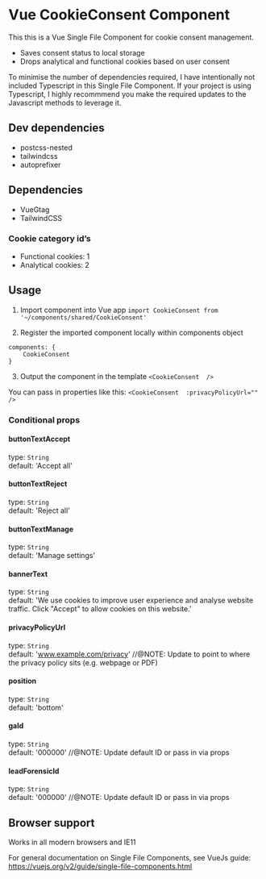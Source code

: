 # Vue CookieConsent Component

This this is a Vue Single File Component for cookie consent management. 

- Saves consent status to local storage 
- Drops analytical and functional cookies based on user consent

To minimise the number of dependencies required, I have intentionally not included Typescript in this Single File Component. If your project is using Typescript, I highly recommmend you make the required updates to the Javascript methods to leverage it.

## Dev dependencies
- postcss-nested
- tailwindcss
- autoprefixer
 

## Dependencies
- VueGtag
- TailwindCSS

### Cookie category id’s
- Functional cookies: 1
- Analytical cookies: 2

## Usage

1. Import component into Vue app
`import CookieConsent from '~/components/shared/CookieConsent'`

2. Register the imported component locally within components object
```
components: {
    CookieConsent
}
```
3. Output the component in the template
`<CookieConsent  />`

You can pass in properties like this:
`<CookieConsent  :privacyPolicyUrl=""  />`

### Conditional props
#### buttonTextAccept 
type: `String`  
default: 'Accept all' 

#### buttonTextReject
type: `String`  
default: 'Reject all' 

#### buttonTextManage  
type: `String`  
default: 'Manage settings'  

#### bannerText 
type: `String`   
default: 'We use cookies to improve user experience and analyse website traffic. Click "Accept" to allow cookies on this website.' 

#### privacyPolicyUrl 
type: `String`  
default: 'www.example.com/privacy' //@NOTE: Update to point to where the privacy policy sits (e.g. webpage or PDF)  

#### position 
type: `String`   
default: 'bottom'   

#### gaId  
type: `String`  
default: '000000' //@NOTE: Update default ID or pass in via props  

#### leadForensicId  
type: `String`  
default: '000000' //@NOTE: Update default ID or pass in via props  

## Browser support

Works in all modern browsers and IE11

For general documentation on Single File Components, see VueJs guide: https://vuejs.org/v2/guide/single-file-components.html





